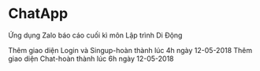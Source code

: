 # ChatApp
Ứng dụng Zalo báo cáo cuối kì môn Lập trình Di Động

Thêm giao diện Login và Singup-hoàn thành lúc 4h ngày 12-05-2018
Thêm giao diện Chat-hoàn thành lúc 6h ngày 12-05-2018
